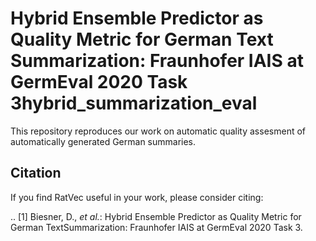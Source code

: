# Hybrid Ensemble Predictor as Quality Metric for German Text Summarization: Fraunhofer IAIS at GermEval 2020 Task 3hybrid_summarization_eval


This repository reproduces our work on automatic quality assesment of automatically generated German summaries.

Citation
--------
If you find RatVec useful in your work, please consider citing:


.. [1] Biesner, D., *et al.*: Hybrid Ensemble Predictor as Quality Metric for German TextSummarization: Fraunhofer IAIS at GermEval 2020 Task 3. 

